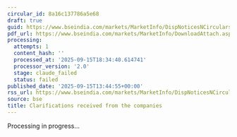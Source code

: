 ```yaml
---
circular_id: 8a16c137786a5e68
draft: true
guid: https://www.bseindia.com/markets/MarketInfo/DispNoticesNCirculars.aspx?Noticeid={931F6DFE-977E-4282-B987-E4CE13DE38BC}&noticeno=20250915-62&dt=09/15/2025&icount=62&totcount=81&flag=0
pdf_url: https://www.bseindia.com/markets/MarketInfo/DownloadAttach.aspx?id=20250915-62&attachedId=d0297bf6-c44b-4fa7-9344-d5e85d09ac59
processing:
  attempts: 1
  content_hash: ''
  processed_at: '2025-09-15T18:34:40.614741'
  processor_version: '2.0'
  stage: claude_failed
  status: failed
published_date: '2025-09-15T13:44:55+00:00'
rss_url: https://www.bseindia.com/markets/MarketInfo/DispNoticesNCirculars.aspx?Noticeid={931F6DFE-977E-4282-B987-E4CE13DE38BC}&noticeno=20250915-62&dt=09/15/2025&icount=62&totcount=81&flag=0
source: bse
title: Clarifications received from the companies
---
```


Processing in progress...